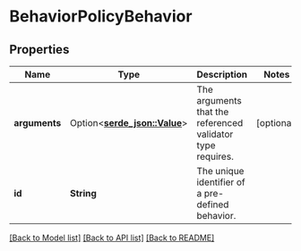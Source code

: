 # BehaviorPolicyBehavior

## Properties

Name | Type | Description | Notes
------------ | ------------- | ------------- | -------------
**arguments** | Option<[**serde_json::Value**](.md)> | The  arguments that the referenced validator type requires. | [optional]
**id** | **String** | The unique identifier of a pre-defined behavior. | 

[[Back to Model list]](../README.md#documentation-for-models) [[Back to API list]](../README.md#documentation-for-api-endpoints) [[Back to README]](../README.md)


